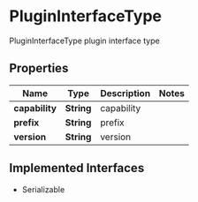 

# PluginInterfaceType

PluginInterfaceType plugin interface type

## Properties

| Name | Type | Description | Notes |
|------------ | ------------- | ------------- | -------------|
|**capability** | **String** | capability |  |
|**prefix** | **String** | prefix |  |
|**version** | **String** | version |  |


## Implemented Interfaces

* Serializable


